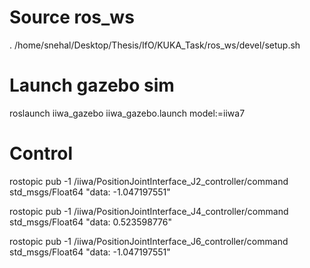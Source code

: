 # Source ros_ws
. /home/snehal/Desktop/Thesis/IfO/KUKA_Task/ros_ws/devel/setup.sh

# Launch gazebo sim
roslaunch iiwa_gazebo iiwa_gazebo.launch model:=iiwa7

# Control
rostopic pub -1 /iiwa/PositionJointInterface_J2_controller/command std_msgs/Float64 "data: -1.047197551"

rostopic pub -1 /iiwa/PositionJointInterface_J4_controller/command std_msgs/Float64 "data: 0.523598776"

rostopic pub -1 /iiwa/PositionJointInterface_J6_controller/command std_msgs/Float64 "data: -1.047197551"